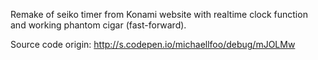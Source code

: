 Remake of seiko timer from Konami website with realtime clock function and working phantom cigar (fast-forward).

Source code origin: http://s.codepen.io/michaellfoo/debug/mJOLMw
